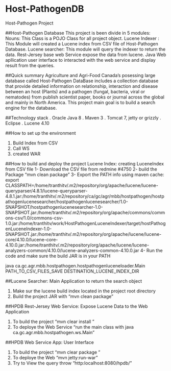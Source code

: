 # Host-PathogenDB
Host-Pathogen Project

##Host-Pathogen Database
This project is been divide in 5 modules:
Nouns: This Class is a POJO Class for all project object.
Lucene Indexer : This Module will created a Lucene index from CSV file of Host-Pathogen Database.
Lucene searcher: This module will query the indexer to return the data.
Rest-Jersey base web Service expose the data from lucene.
Java Web apllication user interface to interacted with the web service and display result from the queries.

##Quick summary
Agriculture and Agri-Food Canada’s posessing large database called Host-Pathogen DataBase includes a collection database that provide detailed information on relationship, interaction and disease between an host (Plants) and a pathogen (fungal, bacteria, viral or nematodes) from publish scientist paper, books or journal across the global and mainly in North America. This project main goal is to build a search engine for the database.


##Technology stack
. Oracle Java 8
. Maven 3
. Tomcat 7, jetty or grizzly
. Eclipse 
. Lucene 4.10

##How to set up the environment
1. Build Index from CSV
2. Call WS
3. created WAR

##How to build  and deploy the project
Lucene Index: creating LuceneIndex from CSV file
1- Download the CSV file from redmine #4750
2- build the Package  “mvn clean package”
3- Export the PATH info using maven cache: 
export CLASSPATH=/home/tranthitv/.m2/repository/org/apache/lucene/lucene-queryparser/4.8.1/lucene-queryparser-4.8.1.jar:/home/tranthitv/.m2/repository/ca/gc/agr/mbb/hostpathogen/hostpathogenlucenesearcher/hostpathogenlucenesearcher/1.0-SNAPSHOT/hostpathogenlucenesearcher-1.0-SNAPSHOT.jar:/home/tranthitv/.m2/repository/org/apache/commons/commons-csv/1.0/commons-csv-1.0.jar:/home/tranthitv/work/HostPathogenLuceneIndexer/target/hostPathogenLuceneIndexer-1.0-SNAPSHOT.jar:/home/tranthitv/.m2/repository/org/apache/lucene/lucene-core/4.10.0/lucene-core-4.10.0.jar:/home/tranthitv/.m2/repository/org/apache/lucene/lucene-analyzers-common/4.10.0/lucene-analyzers-common-4.10.0.jar
4- Run the code and make sure the build JAR is in your PATH

java ca.gc.agr.mbb.hostpathogen.hostpathogenluceneloader.Main PATH_TO_CSV_FILES_SAVE DESTINATION_LUCENE_INDEX_DIR

##Lucene Searcher: Main Application to return the search object
1. Make sur the lucene build index located in the project root directory
2. Build the project JAR with “mvn clean package”

##HPDB Rest-Jersey Web Service: Expose Lucene Data to the Web Application
1. To build the project “mvn clear install ”
2. To deploye the Web Service “run the main class with java ca.gc.agr.mbb.hostpathogen.ws.Main”

##HPDB Web Service App: User Interface
1. To build the project “mvn clear package ”
2. To deploye the Web “mvn jetty:run-war”
3. Try to View the query throw “http:localhost:8080/hpdb/”
